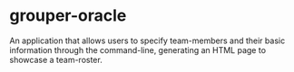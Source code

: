 # grouper-oracle
An application that allows users to specify team-members and their basic information through the command-line, generating an HTML page to showcase a team-roster.
